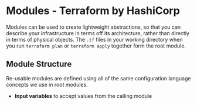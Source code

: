 # Modules - Terraform by HashiCorp

Modules can be used to create lightweight abstractions, so that you can describe your infrastructure in terms off its architecture, rather than directly in terms of physical objects. The `.tf` files in your working directory when you run `terraform plan` or `terraform apply` together form the root module.

## Module Structure

Re-usable modules are defined using all of the same configuration language concepts we use in root modules.

- **Input variables** to accept values from the calling module
